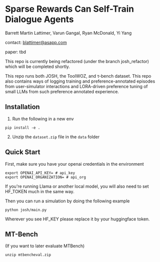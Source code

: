 # Sparse Rewards Can Self-Train Dialogue Agents
Barrett Martin Lattimer, Varun Gangal, Ryan McDonald, Yi Yang

contact: blattimer@asapp.com

paper: tbd

This repo is currently being refactored (under the branch josh_refactor) which will be completed shortly. 

This repo runs both JOSH, the ToolWOZ, and τ-bench dataset. This repo also contains ways of logging training and preference-annotated episodes from user-simulator interactions and LORA-driven preference tuning of small LLMs from such preference annotated experience.


## Installation
1. Run the following in a new env
```
pip install -e .
```
2. Unzip the ```dataset.zip``` file in the ```data``` folder

## Quick Start
First, make sure you have your openai credentials in the environment
```
export OPENAI_API_KEY= # api_key
export OPENAI_ORGANIZATION= # api_org
```
If you're running Llama or another local model, you will also need to set HF_TOKEN much in the same way.

Then you can run a simulation by doing the following example
```
python josh/main.py
```

Wherever you see HF_KEY please replace it by your huggingface token.


## MT-Bench

(If you want to later evaluate MTBench)
```
unzip mtbencheval.zip
```
